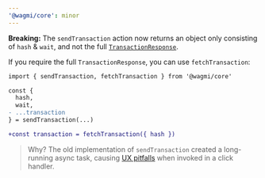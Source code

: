```yaml
---
'@wagmi/core': minor
---
```


**Breaking:** The `sendTransaction` action now returns an object only consisting of `hash` & `wait`, and not the full [`TransactionResponse`](https://docs.ethers.io/v5/api/providers/types/#providers-TransactionResponse).

If you require the full `TransactionResponse`, you can use `fetchTransaction`:

```diff
import { sendTransaction, fetchTransaction } from '@wagmi/core'

const {
  hash,
  wait,
- ...transaction
} = sendTransaction(...)

+const transaction = fetchTransaction({ hash })
```

> Why? The old implementation of `sendTransaction` created a long-running async task, causing [UX pitfalls](https://wagmi.sh/docs/prepare-hooks/intro#ux-pitfalls-without-prepare-hooks) when invoked in a click handler.
